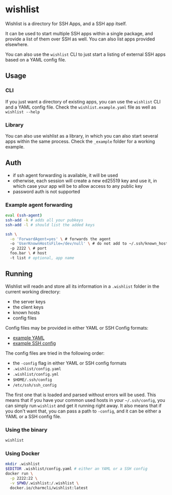 # wishlist

Wishlist is a directory for SSH Apps, and a SSH app itself.

It can be used to start multiple SSH apps within a single package, and provide a list of them over SSH as well.
You can also list apps provided elsewhere.

You can also use the `wishlist` CLI to just start a listing of external SSH apps based on a YAML config file.

## Usage

### CLI

If you just want a directory of existing apps, you can use the `wishlist` CLI and a YAML config file.
Check the `wishlist.example.yaml` file as well as `wishlist --help`

### Library

You can also use wishlist as a library, in which you can also start several apps within the same process.
Check the `_example` folder for a working example.

## Auth

* if ssh agent forwarding is available, it will be used
* otherwise, each session will create a new ed25519 key and use it, in which case your app will be to allow access to any public key
* password auth is not supported

### Example agent forwarding

```sh
eval (ssh-agent)
ssh-add -k # adds all your pubkeys
ssh-add -l # should list the added keys

ssh \
  -o 'ForwardAgent=yes' \ # forwards the agent
  -o 'UserKnownHostsFile=/dev/null' \ # do not add to ~/.ssh/known_hosts, optional
  -p 2222 \ # port
  foo.bar \ # host
  -t list # optional, app name
```

## Running

Wishlist will readn and store all its information in a `.wishlist` folder in the current working directory:

- the server keys
- the client keys
- known hosts
- config files

Config files may be provided in either YAML or SSH Config formats:

- [example YAML](/_example/config.yaml)
- [example SSH config](/_example/config.ssh_config)

The config files are tried in the following order:

- the `-config` flag in either YAML or SSH config formats
- `.wishlist/config.yaml`
- `.wishlist/config.yml`
- `$HOME/.ssh/config`
- `/etc/ssh/ssh_config`

The first one that is loaded and parsed without errors will be used.
This means that if you have your common used hosts in your `~/.ssh/config`, you can simply run `wishlist` and get it running right away.
It also means that if you don't want that, you can pass a path to `-config`, and it can be either a YAML or a SSH config file.

### Using the binary

```sh
wishlist
```

### Using Docker

```sh
mkdir .wishlist
$EDITOR .wishlist/config.yaml # either an YAML or a SSH config
docker run \
  -p 2222:22 \
  -v $PWD/.wishlist:/.wishlist \
  docker.io/charmcli/wishlist:latest
```
